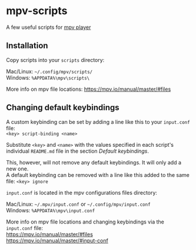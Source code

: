# mpv-scripts

A few useful scripts for [mpv player](https://github.com/mpv-player/mpv)

## Installation

Copy scripts into your `scripts` directory:

Mac/Linux: `~/.config/mpv/scripts/`<br>
Windows: `%APPDATA%\mpv\scripts\`

More info on mpv file locations: https://mpv.io/manual/master/#files

## Changing default keybindings

A custom keybinding can be set by adding a line like this to your `input.conf` file:<br>
`<key> script-binding <name>`

Substitute `<key>` and `<name>` with the values specified in each script's individual `README.md` file in the section *Default keybindings*.

This, however, will not remove any default keybindings. It will only add a new one.<br>
A default keybinding can be removed with a line like this added to the same file:
`<key> ignore`

`input.conf` is located in the mpv configurations files directory:

Mac/Linux: `~/.mpv/input.conf` or `~/.config/mpv/input.conf`<br>
Windows: `%APPDATA%\mpv\input.conf`

More info on mpv file locations and changing keybindings via the `input.conf` file:<br>
https://mpv.io/manual/master/#files<br>
https://mpv.io/manual/master/#input-conf
